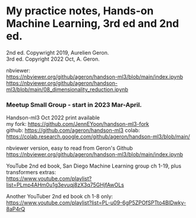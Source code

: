# My practice notes, Hands-on Machine Learning, 3rd ed and 2nd ed.  

2nd ed. Copywright 2019, Aurelien Geron.  
3rd ed. Copyright 2022 Oct, A. Geron.  

nbviewer:   
https://nbviewer.org/github/ageron/handson-ml3/blob/main/index.ipynb   
https://nbviewer.org/github/ageron/handson-ml3/blob/main/08_dimensionality_reduction.ipynb

### Meetup Small Group - start in 2023 Mar-April.  

Handson-ml3 Oct 2022 print available   
my fork:  https://github.com/JennEYoon/handson-ml3-fork  
github:  https://github.com/ageron/handson-ml3
colab:  https://colab.research.google.com/github/ageron/handson-ml3/blob/main/  

nbviewer version, easy to read from Geron's Github  
https://nbviewer.org/github/ageron/handson-ml3/blob/main/index.ipynb  

YouTube 2nd ed book, San Diego Machine Learning group ch 1-19, plus transformers extras:  
https://www.youtube.com/playlist?list=PLmp4AHm0u1g3evuqj8zX3q75GHjfAwOLs  

Another YouTuber 2nd ed book ch 1-8 only:  
https://www.youtube.com/playlist?list=PL-u09-6gP5ZPOfSPTto4BIDwky-8aP4rQ  



